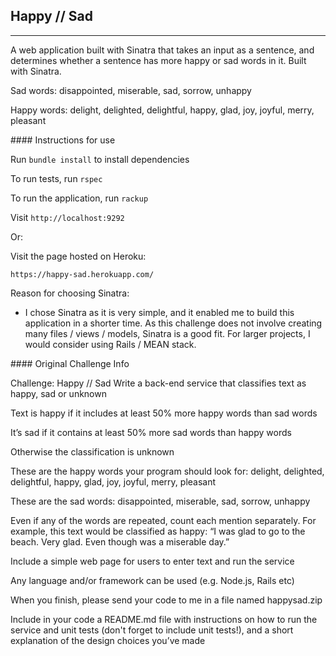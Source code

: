 ## Happy // Sad
____________  

A web application built with Sinatra that takes an input as a sentence, and determines whether a sentence has more happy or sad words in it. Built with Sinatra.

Sad words: disappointed, miserable, sad, sorrow, unhappy

Happy words: delight, delighted, delightful, happy, glad, joy, joyful, merry, pleasant

#### Instructions for use

Run `bundle install` to install dependencies

To run tests, run `rspec`

To run the application, run `rackup`

Visit `http://localhost:9292`

Or:

Visit the page hosted on Heroku:

`https://happy-sad.herokuapp.com/`


Reason for choosing Sinatra:

* I chose Sinatra as it is very simple, and it enabled me to build this application in a shorter time. As this challenge does not involve creating many files / views / models, Sinatra is a good fit. For larger projects, I would consider using Rails / MEAN stack.




#### Original Challenge Info

Challenge: Happy // Sad
Write a back-end service that classifies text as happy, sad or unknown

Text is happy if it includes at least 50% more happy words than sad words

It’s sad if it contains at least 50% more sad words than happy words

Otherwise the classification is unknown

These are the happy words your program should look for: delight, delighted, delightful, happy, glad, joy, joyful, merry, pleasant

These are the sad words: disappointed, miserable, sad, sorrow, unhappy

Even if any of the words are repeated, count each mention separately. For example, this text would be classified as happy: “I was glad to go to the beach. Very glad. Even though was a miserable day.”

Include a simple web page for users to enter text and run the service

Any language and/or framework can be used (e.g. Node.js, Rails etc)

When you finish, please send your code to me in a file named happysad.zip

Include in your code a README.md file with instructions on how to run the service and unit tests (don't forget to include unit tests!), and a short explanation of the design choices you’ve made
